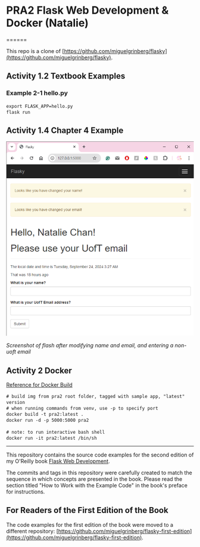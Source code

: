 # PRA2 Flask Web Development & Docker (Natalie)
======

This repo is a clone of [https://github.com/miguelgrinberg/flasky](https://github.com/miguelgrinberg/flasky).

## Activity 1.2 Textbook Examples

### Example 2-1 hello.py

```
export FLASK_APP=hello.py
flask run
```

## Activity 1.4 Chapter 4 Example

![Activity1-4](./screenshots/activity1-4.png)

_Screenshot of flash after modifying name and email, and entering a non-uoft email_

## Activity 2 Docker 

[Reference for Docker Build](https://www.cherryservers.com/blog/docker-build-command)

```
# build img from pra2 root folder, tagged with sample app, "latest" version
# when running commands from venv, use -p to specify port
docker build -t pra2:latest .
docker run -d -p 5000:5000 pra2

# note: to run interactive bash shell
docker run -it pra2:latest /bin/sh
```

--------------------------------------------

This repository contains the source code examples for the second edition of my O'Reilly book [Flask Web Development](http://www.flaskbook.com).

The commits and tags in this repository were carefully created to match the sequence in which concepts are presented in the book. Please read the section titled "How to Work with the Example Code" in the book's preface for instructions.

For Readers of the First Edition of the Book
--------------------------------------------

The code examples for the first edition of the book were moved to a different repository: [https://github.com/miguelgrinberg/flasky-first-edition](https://github.com/miguelgrinberg/flasky-first-edition).
